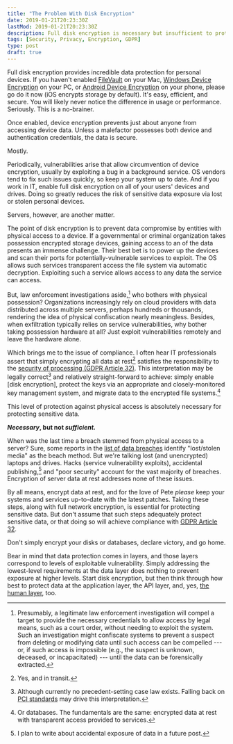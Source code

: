 ```yaml
---
title: "The Problem With Disk Encryption"
date: 2019-01-21T20:23:30Z
lastMod: 2019-01-21T20:23:30Z
description: Full disk encryption is necessary but insufficient to protect sensitive and personal data under the GDPR.
tags: [Security, Privacy, Encryption, GDPR]
type: post
draft: true
---
```


Full disk encryption provides incredible data protection for personal devices.
If you haven't enabled [FileVault] on your Mac, [Windows Device Encryption] on
your PC, or [Android Device Encryption] on your phone, please go do it now (iOS
encrypts storage by default). It's easy, efficient, and secure. You will likely
never notice the difference in usage or performance. Seriously. This is a
no-brainer.

Once enabled, device encryption prevents just about anyone from accessing device
data. Unless a malefactor possesses both device and authentication credentials,
the data is secure.

Mostly.

Periodically, vulnerabilities arise that allow circumvention of device
encryption, usually by exploiting a bug in a background service. OS vendors tend
to fix such issues quickly, so keep your system up to date. And if you work in
IT, enable full disk encryption on all of your users' devices and drives. Doing
so greatly reduces the risk of sensitive data exposure via lost or stolen
personal devices.

Servers, however, are another matter.

The point of disk encryption is to prevent data compromise by entities with
physical access to a device. If a governmental or criminal organization takes
possession encrypted storage devices, gaining access to an of the data presents
an immense challenge. Their best bet is to power up the devices and scan their
ports for potentially-vulnerable services to exploit. The OS allows such
services transparent access the file system via automatic decryption. Exploiting
such a service allows access to any data the service can access.

But, law enforcement investigations aside,[^law-enforcement-access] who bothers
with physical possession? Organizations increasingly rely on cloud providers
with data distributed across multiple servers, perhaps hundreds or thousands,
rendering the idea of physical confiscation nearly meaningless. Besides, when
exfiltration typically relies on service vulnerabilities, why bother taking
possession  hardware at all? Just exploit vulnerabilities remotely and leave the
hardware alone.

Which brings me to the issue of compliance. I often hear IT professionals assert
that simply encrypting all data at rest[^and-in-transit] satisfies the
responsibility to the [security of processing (GDPR Article 32)][GDPR-32]. This
interpretation may be legally correct[^gdpr-precedents] and relatively
straight-forward to achieve: simply enable [disk encryption], protect the keys
via an appropriate and closely-monitored key management system, and migrate data
to the encrypted file systems.[^or-databases]

This level of protection against physical access is absolutely necessary for
protecting sensitive data.

**_Necessary_, but not _sufficient._**

When was the last time a breach stemmed from physical access to a server? Sure,
some reports in the [list of data breaches] identify "lost/stolen media" as the
beach method. But we're talking lost (and unencrypted) laptops and drives. Hacks
(service vulnerability exploits), accidental publishing,[^more-on-access-later]
and "poor security" account for the vast majority of breaches. Encryption of
server data at rest addresses none of these issues.

By all means, encrypt data at rest, and for the love of Pete *please* keep your
systems and services up-to-date with the latest patches. Taking these steps,
along with full network encryption, is essential for protecting sensitive data.
But don't assume that such steps adequately protect sensitive data, or that
doing so will achieve compliance with [GDPR Article 32][GDPR-32].

Don't simply encrypt your disks or databases, declare victory, and go home.

Bear in mind that data protection comes in layers, and those layers correspond
to levels of exploitable vulnerability. Simply addressing the lowest-level
requirements at the data layer does nothing to prevent exposure at higher
levels. Start disk encryption, but then think through how best to protect data
at the application layer, the API layer, and, yes, [the human layer], too.

  [^law-enforcement-access]: Presumably, a legitimate law enforcement
    investigation will compel a target to provide the necessary credentials to
    allow access by legal means, such as a court order, without needing to
    exploit the system. Such an investigation might confiscate systems to
    prevent a suspect from deleting or modifying data until such access can be
    compelled --- or, if such access is impossible (e.g., the suspect is
    unknown, deceased, or incapacitated) --- until the data can be forensically
    extracted.
  [^and-in-transit]: Yes, and in transit.
  [^gdpr-precedents]: Although currently no precedent-setting case law exists.
    Falling back on [PCI standards] may drive this interpretation.
  [^or-databases]: Or databases. The fundamentals are the same: encrypted data
    at rest with transparent access provided to services.
  [^more-on-access-later]: I plan to write about accidental exposure of data in
    a future post.

  [FileVault]: https://support.apple.com/en-us/HT204837
    "Apple Support: “Use FileVault to encrypt the startup disk on your Mac”"
  [Windows Device Encryption]:
    https://support.microsoft.com/en-us/help/4028713/windows-10-turn-on-device-encryption
    "Windows Support: “Turn on device encryption”"
  [Android Device Encryption]:
    https://docs.microsoft.com/en-us/intune-user-help/encrypt-your-device-android
    "Microsoft: “How to protect your Android device using encryption”"
  [GDPR-32]: https://gdpr-info.eu/art-32-gdpr/ "Art. 32 GDPR: Security of processing"
  [PCI standards]: https://www.pcisecuritystandards.org
  [list of data breaches]: https://en.wikipedia.org/wiki/List_of_data_breaches
  [the human layer]: https://en.wikipedia.org/wiki/Layer_8 "Wikipedia: “Layer 8”"
